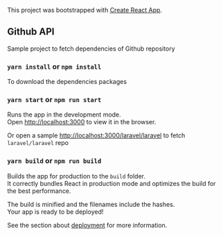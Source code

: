 This project was bootstrapped with [Create React App](https://github.com/facebook/create-react-app).

## Github API

Sample project to fetch dependencies of Github repository 

### `yarn install` or `npm install` 
To download the dependencies packages

### `yarn start` or `npm run start`

Runs the app in the development mode.<br />
Open [http://localhost:3000](http://localhost:3000) to view it in the browser.

Or open a sample [http://localhost:3000/laravel/laravel](http://localhost:3000/laravel/laravel) to fetch `laravel/laravel` repo

### `yarn build` or `npm run build`

Builds the app for production to the `build` folder.<br />
It correctly bundles React in production mode and optimizes the build for the best performance.

The build is minified and the filenames include the hashes.<br />
Your app is ready to be deployed!

See the section about [deployment](https://facebook.github.io/create-react-app/docs/deployment) for more information.

